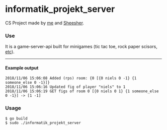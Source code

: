 # informatik_projekt_server

CS Project made by [me](https://niels-dingsbums.de) and [Sheesher](http://ichbindumm12321.de).

### Use
It is a game-server-api built for minigames (tic tac toe, rock paper scisors, [etc](https://github.com/NielsDingsbums/informatik_projekt_server/branches)).

---

#### Example output
```shell
2018/11/06 15:06:08 Added (rps) room: {0 [{0 niels 0 -1} {1 someone_else 0 -1}]}
2018/11/06 15:06:16 Updated fig of player "niels" to 1
2018/11/06 15:06:19 GET figs of room 0 [{0 niels 0 1} {1 someone_else 0 -1}] -> [1 -1]
```


### Usage
```shell
$ go build
$ sudo ./informatik_projekt_server
```

